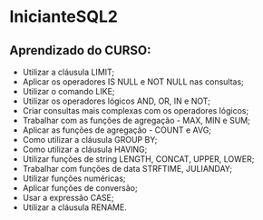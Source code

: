 # InicianteSQL2

## Aprendizado do CURSO:

- Utilizar a cláusula LIMIT;<br/>
- Aplicar os operadores IS NULL e NOT NULL nas consultas;<br/>
- Utilizar o comando LIKE;<br/>
- Utilizar os operadores lógicos AND, OR, IN e NOT;<br/>
- Criar consultas mais complexas com os operadores lógicos;<br/>
- Trabalhar com as funções de agregação - MAX, MIN e SUM;<br/>
- Aplicar as funções de agregação - COUNT e AVG;<br/>
- Como utilizar a cláusula GROUP BY;<br/>
- Como utilizar a cláusula HAVING;<br/>
- Utilizar funções de string LENGTH, CONCAT, UPPER, LOWER;<br/>
- Trabalhar com funções de data STRFTIME, JULIANDAY;<br/>
- Utilizar funções numéricas;<br/>
- Aplicar funções de conversão;<br/>
- Usar a expressão CASE;<br/>
- Utilizar a cláusula RENAME.<br/>
